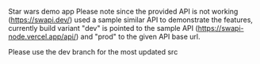 Star wars demo app
Please note since the provided API is not working (https://swapi.dev/) used a sample similar API to demonstrate the features,
currently build variant "dev" is pointed to the sample API (https://swapi-node.vercel.app/api/) and "prod" to the given API base url.

Please use the dev branch for the most updated src
